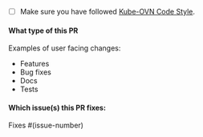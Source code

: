 
- [ ] Make sure you have followed [Kube-OVN Code Style](../CODE_STYLE.md).

#### What type of this PR
Examples of user facing changes:
- Features
- Bug fixes
- Docs
- Tests
<!-- 
Describe your changes here, ideally you can get that description straight from your descriptive commit message(s)!
-->

#### Which issue(s) this PR fixes:
Fixes #(issue-number)
